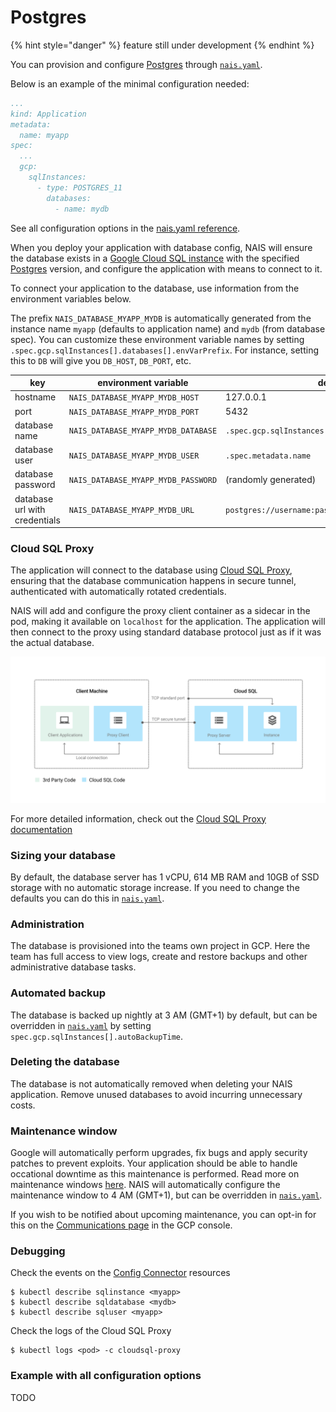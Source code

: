 # Postgres

{% hint style="danger" %}
feature still under development
{% endhint %}

You can provision and configure [Postgres](https://www.postgresql.org/) through [`nais.yaml`](../nais-application/manifest.md).

Below is an example of the minimal configuration needed:

``` yaml
...
kind: Application
metadata:
  name: myapp
spec:
  ...
  gcp:
    sqlInstances:
      - type: POSTGRES_11
        databases:
          - name: mydb
```

See all configuration options in the [nais.yaml reference](../nais-application/manifest#spec-gcp-sqlinstances).

When you deploy your application with database config, NAIS will ensure the database exists in a [Google Cloud SQL instance](https://cloud.google.com/sql) with the specified [Postgres](https://cloud.google.com/sql/docs/postgres/) version, and configure the application with means to connect to it.

To connect your application to the database, use information from the environment variables below.

The prefix `NAIS_DATABASE_MYAPP_MYDB` is automatically generated from the instance name `myapp` (defaults to application name) and `mydb` (from database spec). You can customize these environment variable names by setting `.spec.gcp.sqlInstances[].databases[].envVarPrefix`. For instance, setting this to `DB` will give you `DB_HOST`, `DB_PORT`, etc.

| key               | environment variable | default |
|-------------------|---------------------------------|----|
| hostname          | `NAIS_DATABASE_MYAPP_MYDB_HOST` | 127.0.0.1 |
| port              | `NAIS_DATABASE_MYAPP_MYDB_PORT` | 5432 |
| database name     | `NAIS_DATABASE_MYAPP_MYDB_DATABASE` | `.spec.gcp.sqlInstances[].databases[].name` |
| database user     | `NAIS_DATABASE_MYAPP_MYDB_USER` | `.spec.metadata.name` |
| database password | `NAIS_DATABASE_MYAPP_MYDB_PASSWORD` | (randomly generated) |
| database url with credentials | `NAIS_DATABASE_MYAPP_MYDB_URL` | `postgres://username:password@127.0.0.1:5432/mydb` |

### Cloud SQL Proxy

The application will connect to the database using [Cloud SQL Proxy](https://cloud.google.com/sql/docs/postgres/sql-proxy), ensuring that the database communication happens in secure tunnel, authenticated with automatically rotated credentials. 

NAIS will add and configure the proxy client container as a sidecar in the pod, making it available on `localhost` for the application. The application will then connect to the proxy using standard database protocol just as if it was the actual database.

![sqlproxy](_media/sqlproxy.svg)

For more detailed information, check out the [Cloud SQL Proxy documentation](https://cloud.google.com/sql/docs/postgres/sql-proxy)

### Sizing your database

By default, the database server has 1 vCPU, 614 MB RAM and 10GB of SSD storage with no automatic storage increase. If you need to change the defaults you can do this in [`nais.yaml`](../nais-application/manifest.md#spec-gcp-sqlinstances-disksize).

### Administration

The database is provisioned into the teams own project in GCP. Here the team has full access to view logs, create and restore backups and other administrative database tasks.

### Automated backup

The database is backed up nightly at 3 AM (GMT+1) by default, but can be overridden in [`nais.yaml`](../nais-application/manifest.md#spec-gcp-sqlinstances-autobackuptime) by setting `spec.gcp.sqlInstances[].autoBackupTime`.

### Deleting the database

The database is not automatically removed when deleting your NAIS application. Remove unused databases to avoid incurring unnecessary costs.

### Maintenance window

Google will automatically perform upgrades, fix bugs and apply security patches to prevent exploits. Your application should be able to handle occational downtime as this maintenance is performed. Read more on maintenance windows [here](https://cloud.google.com/sql/docs/postgres/maintenance). 
NAIS will automatically configure the maintenance window to 4 AM (GMT+1), but can be overridden in [`nais.yaml`](../nais-application/manifest.md#spec-gcp-sqlinstances).

If you wish to be notified about upcoming maintenance, you can opt-in for this on the [Communications page](https://console.cloud.google.com/user-preferences/communication) in the GCP console.

### Debugging

Check the events on the [Config Connector](https://cloud.google.com/config-connector/docs/overview) resources 

```
$ kubectl describe sqlinstance <myapp>
$ kubectl describe sqldatabase <mydb>
$ kubectl describe sqluser <myapp>
```

Check the logs of the Cloud SQL Proxy

```
$ kubectl logs <pod> -c cloudsql-proxy
```

### Example with all configuration options

TODO
